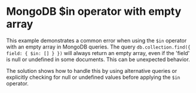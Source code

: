 # MongoDB $in operator with empty array
This example demonstrates a common error when using the `$in` operator with an empty array in MongoDB queries.  The query `db.collection.find({ field: { $in: [] } })` will always return an empty array, even if the 'field' is null or undefined in some documents. This can be unexpected behavior.

The solution shows how to handle this by using alternative queries or explicitly checking for null or undefined values before applying the `$in` operator.